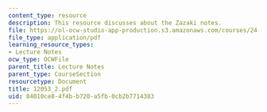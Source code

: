 ```yaml
---
content_type: resource
description: This resource discusses about the Zazaki notes.
file: https://ol-ocw-studio-app-production.s3.amazonaws.com/courses/24-942-grammar-of-a-less-familiar-language-spring-2003/84010ce84f4bb720a5fb0cb2b7714383_12053_2.pdf
file_type: application/pdf
learning_resource_types:
- Lecture Notes
ocw_type: OCWFile
parent_title: Lecture Notes
parent_type: CourseSection
resourcetype: Document
title: 12053_2.pdf
uid: 84010ce8-4f4b-b720-a5fb-0cb2b7714383
---
```

